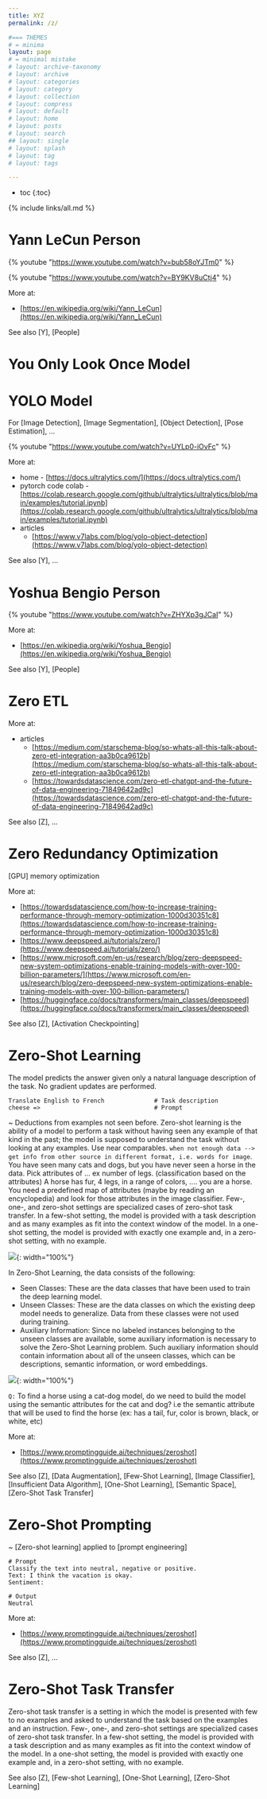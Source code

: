 ```yaml
---
title: XYZ
permalink: /z/

#=== THEMES
# = minima
layout: page
# = minimal mistake
# layout: archive-taxonomy
# layout: archive
# layout: categories
# layout: category
# layout: collection
# layout: compress
# layout: default
# layout: home
# layout: posts
# layout: search
## layout: single
# layout: splash
# layout: tag
# layout: tags

---
```


* toc
{:toc}

{% include links/all.md %}


# Yann LeCun Person

 {% youtube "https://www.youtube.com/watch?v=bub58oYJTm0" %}

 {% youtube "https://www.youtube.com/watch?v=BY9KV8uCtj4" %}

 More at:
  * [https://en.wikipedia.org/wiki/Yann_LeCun](https://en.wikipedia.org/wiki/Yann_LeCun)

 See also [Y], [People]


# You Only Look Once Model

# YOLO  Model

 For [Image Detection], [Image Segmentation], [Object Detection], [Pose Estimation], ...

 {% youtube "https://www.youtube.com/watch?v=UYLp0-iOvFc" %}

 More at:
  * home - [https://docs.ultralytics.com/](https://docs.ultralytics.com/)
  * pytorch code colab - [https://colab.research.google.com/github/ultralytics/ultralytics/blob/main/examples/tutorial.ipynb](https://colab.research.google.com/github/ultralytics/ultralytics/blob/main/examples/tutorial.ipynb)
  * articles
    * [https://www.v7labs.com/blog/yolo-object-detection](https://www.v7labs.com/blog/yolo-object-detection)

 See also [Y], ...


# Yoshua Bengio Person

 {% youtube "https://www.youtube.com/watch?v=ZHYXp3gJCaI" %}

 More at:
  * [https://en.wikipedia.org/wiki/Yoshua_Bengio](https://en.wikipedia.org/wiki/Yoshua_Bengio)

 See also [Y], [People]


# Zero ETL

 More at:
  * articles
    * [https://medium.com/starschema-blog/so-whats-all-this-talk-about-zero-etl-integration-aa3b0ca9612b](https://medium.com/starschema-blog/so-whats-all-this-talk-about-zero-etl-integration-aa3b0ca9612b)
    * [https://towardsdatascience.com/zero-etl-chatgpt-and-the-future-of-data-engineering-71849642ad9c](https://towardsdatascience.com/zero-etl-chatgpt-and-the-future-of-data-engineering-71849642ad9c) 

 See also [Z], ...


# Zero Redundancy Optimization

 [GPU] memory optimization

 More at:
  * [https://towardsdatascience.com/how-to-increase-training-performance-through-memory-optimization-1000d30351c8](https://towardsdatascience.com/how-to-increase-training-performance-through-memory-optimization-1000d30351c8)
  * [https://www.deepspeed.ai/tutorials/zero/](https://www.deepspeed.ai/tutorials/zero/)
  * [https://www.microsoft.com/en-us/research/blog/zero-deepspeed-new-system-optimizations-enable-training-models-with-over-100-billion-parameters/](https://www.microsoft.com/en-us/research/blog/zero-deepspeed-new-system-optimizations-enable-training-models-with-over-100-billion-parameters/)
  * [https://huggingface.co/docs/transformers/main_classes/deepspeed](https://huggingface.co/docs/transformers/main_classes/deepspeed)

 See also [Z], [Activation Checkpointing]


# Zero-Shot Learning

  The model predicts the answer given only a natural language description of the task. No gradient updates are performed.
 
 ```
Translate English to French              # Task description
cheese =>                                # Prompt
 ```

 ~ Deductions from examples not seen before. Zero-shot learning is the ability of a model to perform a task without having seen any example of that kind in the past; the model is supposed to understand the task without looking at any examples.  Use near comparables. `when not enough data --> get info from other source in different format, i.e. words for image`. You have seen many cats and dogs, but you have never seen a horse in the data. Pick attributes of ... ex number of legs. (classification based on the attributes) A horse has fur, 4 legs, in a range of colors, .... you are a horse. You need a predefined map of attributes (maybe by reading an encyclopedia) and look for those attributes in the image classifier. Few-, one-, and zero-shot settings are specialized cases of zero-shot task transfer. In a few-shot setting, the model is provided with a task description and as many examples as fit into the context window of the model. In a one-shot setting, the model is provided with exactly one example and, in a zero-shot setting, with no example.

 ![]( {{site.assets}}/z/zero_shot_learning.png ){: width="100%"}

 In Zero-Shot Learning, the data consists of the following:
  * Seen Classes: These are the data classes that have been used to train the deep learning model.
  * Unseen Classes: These are the data classes on which the existing deep model needs to generalize. Data from these classes were not used during training.
  * Auxiliary Information: Since no labeled instances belonging to the unseen classes are available, some auxiliary information is necessary to solve the Zero-Shot Learning problem. Such auxiliary information should contain information about all of the unseen classes, which can be descriptions, semantic information, or word embeddings.

 ![]( {{site.assets}}/z/zero_shot_learning_accuracy.png ){: width="100%"}

 `Q:` To find a horse using a cat-dog model, do we need to build the model using the semantic attributes for the cat and dog? i.e the semantic attribute that will be used to find the horse (ex: has a tail, fur, color is brown, black, or white, etc)

 More at:
  * [https://www.promptingguide.ai/techniques/zeroshot](https://www.promptingguide.ai/techniques/zeroshot)

 See also [Z], [Data Augmentation], [Few-Shot Learning], [Image Classifier], [Insufficient Data Algorithm], [One-Shot Learning], [Semantic Space], [Zero-Shot Task Transfer]


# Zero-Shot Prompting

 ~ [Zero-shot learning] applied to [prompt engineering]

 ```
# Prompt
Classify the text into neutral, negative or positive. 
Text: I think the vacation is okay.
Sentiment:

# Output
Neutral
```

 More at:
  * [https://www.promptingguide.ai/techniques/zeroshot](https://www.promptingguide.ai/techniques/zeroshot)

 See also [Z], ...


# Zero-Shot Task Transfer

 Zero-shot task transfer is a setting in which the model is presented with few to no examples and asked to understand the task based on the examples and an instruction. Few-, one-, and zero-shot settings are specialized cases of zero-shot task transfer. In a few-shot setting, the model is provided with a task description and as many examples as fit into the context window of the model. In a one-shot setting, the model is provided with exactly one example and, in a zero-shot setting, with no example.

 See also [Z], [Few-shot Learning], [One-Shot Learning], [Zero-Shot Learning]

